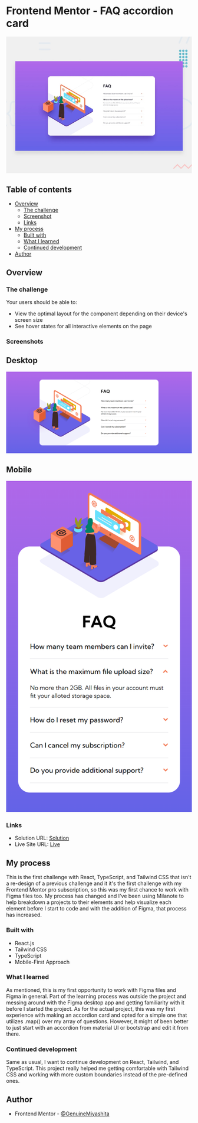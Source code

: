 # Frontend Mentor - FAQ accordion card

![Design preview for the FAQ accordion card coding challenge](./design/desktop-preview.jpg)

## Table of contents

- [Overview](#overview)
  - [The challenge](#the-challenge)
  - [Screenshot](#screenshot)
  - [Links](#links)
- [My process](#my-process)
  - [Built with](#built-with)
  - [What I learned](#what-i-learned)
  - [Continued development](#continued-development)
- [Author](#author)

## Overview

### The challenge

Your users should be able to:

- View the optimal layout for the component depending on their device's screen size
- See hover states for all interactive elements on the page

### Screenshots

## Desktop

![Snapshot](./src/assets/DesktopFinalization.png)

## Mobile

![Snapshot](./src/assets/MobileFinalization.png)

### Links

- Solution URL: [Solution](https://www.frontendmentor.io/solutions/faq-accordion-card-reacttypescripttailwind-HsqlOyqqH7)
- Live Site URL: [Live](https://fmentorfaqcard.netlify.app/)

## My process

This is the first challenge with React, TypeScript, and Tailwind CSS that isn't a re-design of a previous challenge and it it's the first challenge with my Frontend Mentor pro subscription, so this was my first chance to work with Figma files too. My process has changed and I've been using Milanote to help breakdown a projects to their elements and help visualize each element before I start to code and with the addition of Figma, that process has increased.

### Built with

- React.js
- Tailwind CSS
- TypeScript
- Mobile-First Approach

### What I learned

As mentioned, this is my first opportunity to work with Figma files and Figma in general. Part of the learning process was outside the project and messing around with the Figma desktop app and getting familiarity with it before I started the project. As for the actual project, this was my first experience with making an accordion card and opted for a simple one that utilizes .map() over my array of questions. However, it might of been better to just start with an accordion from material UI or bootstrap and edit it from there.

### Continued development

Same as usual, I want to continue development on React, Tailwind, and TypeScript. This project really helped me getting comfortable with Tailwind CSS and working with more custom boundaries instead of the pre-defined ones.

## Author

- Frontend Mentor - [@GenuineMiyashita](https://www.frontendmentor.io/profile/GenuineMiyashita)
